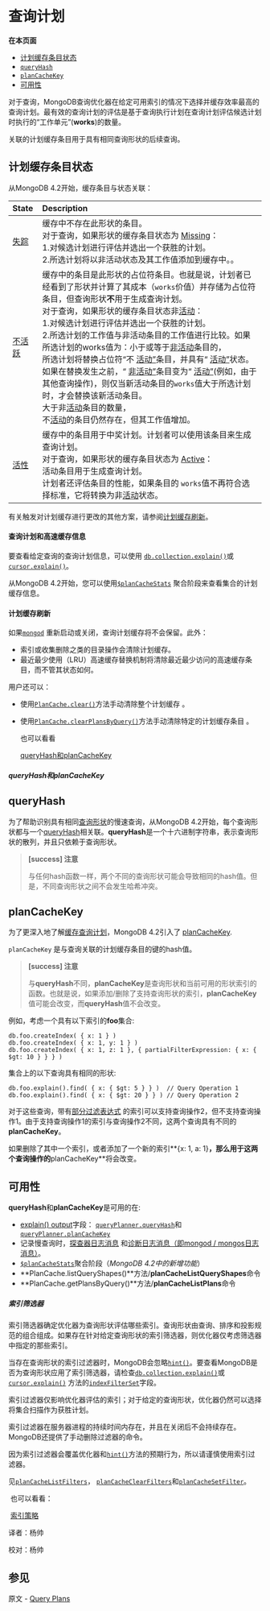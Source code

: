 # 查询计划

**在本页面**

*   [计划缓存条目状态](#计划)
*   [`queryHash`](#queryHash)
*   [`planCacheKey`](#planCacheKey)
*   [可用性](#可用性)

对于查询，MongoDB查询优化器在给定可用索引的情况下选择并缓存效率最高的查询计划。最有效的查询计划的评估是基于查询执行计划在查询计划评估候选计划时执行的“工作单元”(**works**)的数量。

关联的计划缓存条目用于具有相同查询形状的后续查询。


## <span id="计划">计划缓存条目状态</span>

从MongoDB 4.2开始，缓存条目与状态关联：

| State                                                        | Description                                                  |
| :----------------------------------------------------------- | :----------------------------------------------------------- |
| [失踪](https://docs.mongodb.com/manual/core/query-plans/#cache-entry-missing) | 缓存中不存在此形状的条目。<br />对于查询，如果形状的缓存条目状态为 [Missing](https://docs.mongodb.com/manual/core/query-plans/#cache-entry-missing)：<br />1.对候选计划进行评估并选出一个获胜的计划。<br />2.所选计划将以非活动状态及其工作值添加到缓存中。。 |
| [不活跃](https://docs.mongodb.com/manual/core/query-plans/#cache-entry-inactive) | 缓存中的条目是此形状的占位符条目。也就是说，计划者已经看到了形状并计算了其成本（`works`价值）并存储为占位符条目，但查询形状**不**用于生成查询计划。<br />对于查询，如果形状的缓存条目状态非[活动](https://docs.mongodb.com/manual/core/query-plans/#cache-entry-inactive)：<br />1.对候选计划进行评估并选出一个获胜的计划。<br />2.所选计划的工作值与非活动条目的工作值进行比较。如果所选计划的works值为：小于或等于[非活动](https://docs.mongodb.com/manual/core/query-plans/#cache-entry-inactive)条目的，<br />所选计划将替换占位符“不 [活动”](https://docs.mongodb.com/manual/core/query-plans/#cache-entry-inactive)条目，并具有“ [活动”](https://docs.mongodb.com/manual/core/query-plans/#cache-entry-active)状态。<br />如果在替换发生之前，“ [非活动”](https://docs.mongodb.com/manual/core/query-plans/#cache-entry-inactive)条目变为“ [活动”](https://docs.mongodb.com/manual/core/query-plans/#cache-entry-active)(例如，由于其他查询操作)，则仅当新活动条目的`works`值大于所选计划时，才会替换该新活动条目。<br />大于非[活动](https://docs.mongodb.com/manual/core/query-plans/#cache-entry-inactive)条目的数量，<br />不[活动](https://docs.mongodb.com/master/core/query-plans/#cache-entry-inactive)的条目仍然存在，但其工作值增加。 |
| [活性](https://docs.mongodb.com/manual/core/query-plans/#cache-entry-active) | 缓存中的条目用于中奖计划。计划者可以使用该条目来生成查询计划。<br />对于查询，如果形状的缓存条目状态为 [Active](https://docs.mongodb.com/manual/core/query-plans/#cache-entry-active)：<br />活动条目用于生成查询计划。<br />计划者还评估条目的性能，如果条目的 `works`值不再符合选择标准，它将转换为非[活动](https://docs.mongodb.com/manual/core/query-plans/#cache-entry-inactive)状态。 |

有关触发对计划缓存进行更改的其他方案，请参阅[计划缓存刷新](https://docs.mongodb.com/manual/core/query-plans/#query-plans-plan-cache-flushes)。

#### 查询计划和高速缓存信息

要查看给定查询的查询计划信息，可以使用 [`db.collection.explain()`](https://docs.mongodb.com/manual/reference/method/db.collection.explain/#db.collection.explain)或[`cursor.explain()`](https://docs.mongodb.com/manual/reference/method/cursor.explain/#cursor.explain)。

从MongoDB 4.2开始，您可以使用[`$planCacheStats`](https://docs.mongodb.com/manual/reference/operator/aggregation/planCacheStats/#pipe._S_planCacheStats) 聚合阶段来查看集合的计划缓存信息。

#### 计划缓存刷新

如果[`mongod`](https://docs.mongodb.com/manual/reference/program/mongod/#bin.mongod) 重新启动或关闭，查询计划缓存将不会保留。此外：

- 索引或收集删除之类的目录操作会清除计划缓存。
- 最近最少使用（LRU）高速缓存替换机制将清除最近最少访问的高速缓存条目，而不管其状态如何。

用户还可以：

- 使用[`PlanCache.clear()`](https://docs.mongodb.com/manual/reference/method/PlanCache.clear/#PlanCache.clear)方法手动清除整个计划缓存 。

- 使用[`PlanCache.clearPlansByQuery()`](https://docs.mongodb.com/manual/reference/method/PlanCache.clearPlansByQuery/#PlanCache.clearPlansByQuery)方法手动清除特定的计划缓存条目 。

  也可以看看

  [queryHash和planCacheKey](https://docs.mongodb.com/manual/core/query-plans/#query-hash-plan-cache-key)

##### queryHash和planCacheKey

## <span id="queryHash">queryHash</span>

为了帮助识别具有相同[查询形状](https://docs.mongodb.com/manual/reference/glossary/#term-query-shape)的慢速查询，从MongoDB 4.2开始，每个查询形状都与一个[queryHash](https://docs.mongodb.com/manual/release-notes/4.2/#query-hash)相关联。**queryHash**是一个十六进制字符串，表示查询形状的散列，并且只依赖于查询形状。

> **[success] 注意**
>
> 与任何hash函数一样，两个不同的查询形状可能会导致相同的hash值。但是，不同查询形状之间不会发生哈希冲突。

## <span id="planCacheKey">planCacheKey</span>

为了更深入地了解[缓存查询计划](https://docs.mongodb.com/master/core/query-plans/#)，MongoDB 4.2引入了 [planCacheKey](https://docs.mongodb.com/master/release-notes/4.2/#plan-cache-key).

`planCacheKey` 是与查询关联的计划缓存条目的键的hash值。

> **[success] 注意**
>
> 与**queryHash**不同，**planCacheKey**是查询形状和当前可用的形状索引的函数。也就是说，如果添加/删除了支持查询形状的索引，**planCacheKey**值可能会改变，而**queryHash**值不会改变。

例如，考虑一个具有以下索引的**foo**集合:

```shell
db.foo.createIndex( { x: 1 } )
db.foo.createIndex( { x: 1, y: 1 } )
db.foo.createIndex( { x: 1, z: 1 }, { partialFilterExpression: { x: { $gt: 10 } } } )
```

集合上的以下查询具有相同的形状:

```shell
db.foo.explain().find( { x: { $gt: 5 } } )  // Query Operation 1
db.foo.explain().find( { x: { $gt: 20 } } ) // Query Operation 2
```

对于这些查询，带有[部分过滤表达式](https://docs.mongodb.com/master/core/index-partial/#partial-index-query-coverage) 的索引可以支持查询操作2，但不支持查询操作1。由于支持查询操作1的索引与查询操作2不同，这两个查询具有不同的**planCacheKey**。

如果删除了其中一个索引，或者添加了一个新的索引**{x: 1, a: 1}**，那么用于这两个查询操作的**planCacheKey**将会改变。

## <span id="可用性">可用性</span>

**queryHash**和**planCacheKey**是可用的在:

- [explain() output](https://docs.mongodb.com/manual/reference/explain-results/)字段： [`queryPlanner.queryHash`](https://docs.mongodb.com/manual/reference/explain-results/#explain.queryPlanner.queryHash)和 [`queryPlanner.planCacheKey`](https://docs.mongodb.com/manual/reference/explain-results/#explain.queryPlanner.planCacheKey)
- 记录慢查询时，[探查器日志消息](https://docs.mongodb.com/manual/tutorial/manage-the-database-profiler/) 和[诊断日志消息（即mongod / mongos日志消息）](https://docs.mongodb.com/manual/reference/log-messages/)。
- [`$planCacheStats`](https://docs.mongodb.com/manual/reference/operator/aggregation/planCacheStats/#pipe._S_planCacheStats)聚合阶段（*MongoDB 4.2中的新增功能*）
-  **PlanCache.listQueryShapes()**方法/**planCacheListQueryShapes**命令
- **PlanCache.getPlansByQuery()**方法/**planCacheListPlans**命令

##### 索引筛选器

索引筛选器确定优化器为查询形状评估哪些索引。查询形状由查询、排序和投影规范的组合组成。如果存在针对给定查询形状的索引筛选器，则优化器仅考虑筛选器中指定的那些索引。

当存在查询形状的索引过滤器时，MongoDB会忽略[`hint()`](https://docs.mongodb.com/manual/reference/method/cursor.hint/#cursor.hint)。要查看MongoDB是否为查询形状应用了索引筛选器，请检查[`db.collection.explain()`](https://docs.mongodb.com/master/reference/method/db.collection.explain/#db.collection.explain)或[`cursor.explain()`](https://docs.mongodb.com/master/reference/method/cursor.explain/#cursor.explain) 方法的[`indexFilterSet`](https://docs.mongodb.com/master/reference/explain-results/#explain.queryPlanner.indexFilterSet)字段。

索引过滤器仅影响优化器评估的索引；对于给定的查询形状，优化器仍然可以选择将集合扫描作为获胜计划。

索引过滤器在服务器进程的持续时间内存在，并且在关闭后不会持续存在。MongoDB还提供了手动删除过滤器的命令。

因为索引过滤器会覆盖优化器和[`hint()`](https://docs.mongodb.com/manual/reference/method/cursor.hint/#cursor.hint)方法的预期行为，所以请谨慎使用索引过滤器。

见[`planCacheListFilters`](https://docs.mongodb.com/manual/reference/command/planCacheListFilters/#dbcmd.planCacheListFilters)， [`planCacheClearFilters`](https://docs.mongodb.com/manual/reference/command/planCacheClearFilters/#dbcmd.planCacheClearFilters)和[`planCacheSetFilter`](https://docs.mongodb.com/manual/reference/command/planCacheSetFilter/#dbcmd.planCacheSetFilter)。

​	也可以看看：

​	[索引策略](https://docs.mongodb.com/manual/applications/indexes/)



译者：杨帅

校对：杨帅

## 参见

原文 - [Query Plans]( https://docs.mongodb.com/manual/core/query-plans/ )

